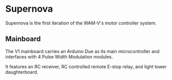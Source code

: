 # Supernova
Supernova is the first iteration of the WAM-V's motor controller system.

## Mainboard
The V1 mainboard carries an Arduino Due as its main microcontroller and interfaces with 4 Pulse Width Modulation modules.

It features an RC receiver, RC controlled remote E-stop relay, and light tower daughterboard.